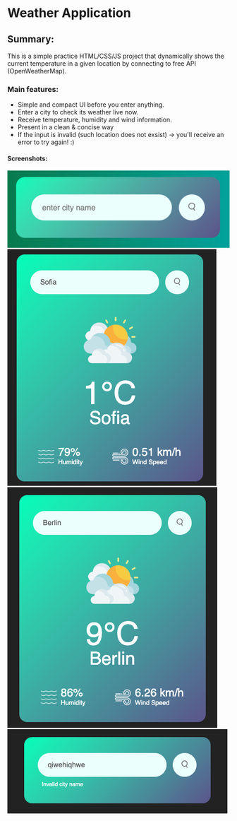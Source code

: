 # Weather Application

## Summary:

This is a simple practice HTML/CSS/JS project that dynamically shows the current temperature in a given location by connecting to free API (OpenWeatherMap).

### Main features:

-   Simple and compact UI before you enter anything.
-   Enter a city to check its weather live now.
-   Receive temperature, humidity and wind information.
-   Present in a clean & concise way
-   If the input is invalid (such location does not exsist) -> you'll receive an error to try again! :)

#### Screenshots:

![Initial State](https://github.com/kachamachkov/Weather-App/blob/main/images/initial.png)
![Example](https://github.com/kachamachkov/Weather-App/blob/main/images/demo-1.png)
![Another Example](https://github.com/kachamachkov/Weather-App/blob/main/images/demo-2.png)
![Error Example](https://github.com/kachamachkov/Weather-App/blob/main/images/demo-3.png)

